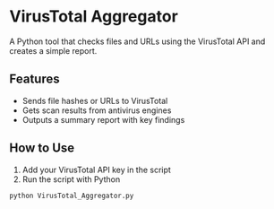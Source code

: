 # VirusTotal Aggregator

A Python tool that checks files and URLs using the VirusTotal API and creates a simple report.

## Features

- Sends file hashes or URLs to VirusTotal  
- Gets scan results from antivirus engines  
- Outputs a summary report with key findings  

## How to Use

1. Add your VirusTotal API key in the script  
2. Run the script with Python

```bash
python VirusTotal_Aggregator.py

